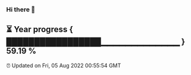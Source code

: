 ### Hi there 👋
⏳ Year progress { █████████████████▁▁▁▁▁▁▁▁▁▁▁▁▁ } 59.19 %
---
⏰ Updated on Fri, 05 Aug 2022 00:55:54 GMT

